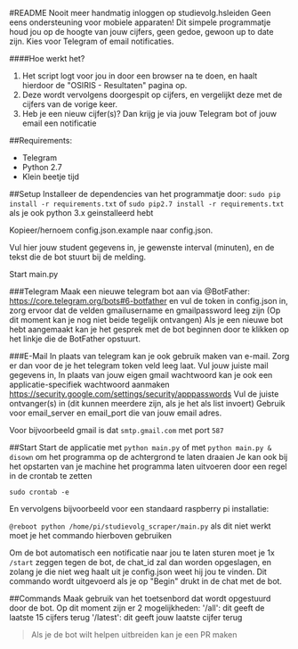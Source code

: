 #README
Nooit meer handmatig inloggen op studievolg.hsleiden
Geen eens ondersteuning voor mobiele apparaten!
Dit simpele programmatje houd jou op de hoogte van jouw cijfers, geen gedoe, gewoon up to date zijn.
Kies voor Telegram of email notificaties.

####Hoe werkt het?
1. Het script logt voor jou in door een browser na te doen, en haalt hierdoor de "OSIRIS - Resultaten" pagina op.
2. Deze wordt vervolgens doorgespit op cijfers, en vergelijkt deze met de cijfers van de vorige keer.
3. Heb je een nieuw cijfer(s)? Dan krijg je via jouw Telegram bot of jouw email een notificatie


##Requirements:
- Telegram
- Python 2.7
- Klein beetje tijd

##Setup
Installeer de dependencies van het programmatje door:
``sudo pip install -r requirements.txt``
of
``sudo pip2.7 install -r requirements.txt``
als je ook python 3.x geinstalleerd hebt

Kopieer/hernoem config.json.example naar config.json.

Vul hier jouw student gegevens in, je gewenste interval (minuten), en de tekst die de bot stuurt bij de melding.

Start main.py

###Telegram
Maak een nieuwe telegram bot aan via @BotFather: https://core.telegram.org/bots#6-botfather en vul de token in config.json in,
 zorg ervoor dat de velden gmailusername en gmailpassword leeg zijn (Op dit moment kan je nog niet beide tegelijk ontvangen)
Als je een nieuwe bot hebt aangemaakt kan je het gesprek met de bot beginnen door te klikken op het linkje die de BotFather opstuurt.

###E-Mail
In plaats van telegram kan je ook gebruik maken van e-mail.
Zorg er dan voor de je het telegram token veld leeg laat.
Vul jouw juiste mail gegevens in, In plaats van jouw eigen gmail wachtwoord kan je ook een applicatie-specifiek wachtwoord aanmaken https://security.google.com/settings/security/apppasswords
Vul de juiste ontvanger(s) in (dit kunnen meerdere zijn, als je het als list invoert)
Gebruik voor email_server en email_port die van jouw email adres.

Voor bijvoorbeeld gmail is dat ``smtp.gmail.com`` met port ``587``



##Start
Start de applicatie met ``python main.py`` of met ``python main.py & disown`` om het programma op de achtergrond te laten draaien
Je kan ook bij het opstarten van je machine het programma laten uitvoeren door een regel in de crontab te zetten

``sudo crontab -e``

En vervolgens bijvoorbeeld voor een standaard raspberry pi installatie:

``@reboot python /home/pi/studievolg_scraper/main.py`` als dit niet werkt moet je het commando hierboven gebruiken

Om de bot automatisch een notificatie naar jou te laten sturen moet je 1x ``/start`` zeggen tegen de bot,
de chat_id zal dan worden opgeslagen, en zolang je die niet weg haalt uit je config.json weet hij jou te vinden.
Dit commando wordt uitgevoerd als je op "Begin" drukt in de chat met de bot.

##Commands
Maak gebruik van het toetsenbord dat wordt opgestuurd door de bot.
Op dit moment zijn er 2 mogelijkheden:
'/all': dit geeft de laatste 15 cijfers terug
'/latest': dit geeft jouw laatste cijfer terug

>Als je de bot wilt helpen uitbreiden kan je een PR maken

